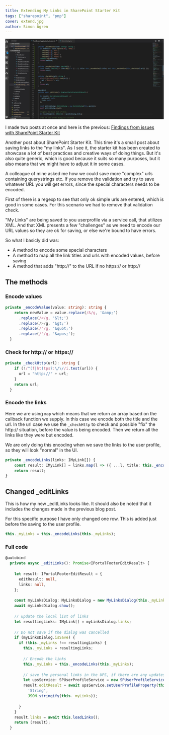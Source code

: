 ```yaml
---
title: Extending My Links in SharePoint Starter Kit 
tags: ["sharepoint", "pnp"]
cover: extend.jpg
author: Simon Ågren
---
```


![extend](./extend.jpg)

I made two posts at once and here is the previous: [Findings from issues with SharePoint Starter Kit](https://simonagren.github.io/sp-starter-footer/)

Another post about SharePoint Starter Kit. This time it's a small post about saving links to the "my links". As I see it, the starter kit has been created to showcase a lot of best practices and creative ways of doing things. But it's also quite generic, which is good because it suits so many purposes, but it also means that we might have to adjust it in some cases.

A colleague of mine asked me how we could save more "complex" urls containing querystrings etc. If you remove the validation and try to save whatever URL you will get errors, since the special characters needs to be encoded.

First of there is a regexp to see that only ok simple urls are entered, which is good in some cases. For this scenario we had to remove that validation check.

"My Links" are being saved to you userprofile via a service call, that utilizes XML. And that XML presents a few "challenges" as we need to encode our URL values so they are ok for saving, or else we're bound to have errors.

So what I basicly did was:
- A method to encode some special characters
- A method to map all the link titles and urls with encoded values, before saving
- A method that adds "http://" to the URL if no https:// or http://

## The methods

### Encode values

```typescript
private _encodeValue(value: string): string {
    return newValue = value.replace(/&/g, '&amp;')
      .replace(/</g, '&lt;')
      .replace(/>/g, '&gt;')
      .replace(/"/g, '&quot;')
      .replace(/'/g, '&apos;');
  }
```

### Check for http:// or https://

```typescript
private _checkHttp(url): string {
    if (!/^(f|ht)tps?:\/\//i.test(url)) {
      url = "http://" + url;
    }
    return url;
  }
```

### Encode the links

Here we are using `map` which means that we return an array based on the callback function we supply. In this case we encode both the title and the url. In the url case we use the `_checkHttp` to check and possible "fix" the http:// situation, before the value is being encoded.
Then we return all the links like they were but encoded.

We are only doing this encoding when we save the links to the user profile, so they will look "normal" in the UI.

```typescript
private _encodeLinks(links: IMyLink[]) {
    const result: IMyLink[] = links.map(l => ({ ...l, title: this._encodeValue(l.title), url: this._encodeValue(this._checkHttp(l.url)) }));
    return result;
}
```

## Changed _editLinks

This is how my new _editLinks looks like. It should also be noted that it includes the changes made in the previous blog post.

For this specific purpose I have only changed one row. This is added just before the saving to the user profile.

```typescript
this._myLinks = this._encodeLinks(this._myLinks);
```

### Full code

```typescript
@autobind
  private async _editLinks(): Promise<IPortalFooterEditResult> {

    let result: IPortalFooterEditResult = {
      editResult: null,
      links: null,
    };

    const myLinksDialog: MyLinksDialog = new MyLinksDialog(this._myLinks);
    await myLinksDialog.show();

    // update the local list of links
    let resultingLinks: IMyLink[] = myLinksDialog.links;

    // Do not save if the dialog was cancelled
    if (myLinksDialog.isSave) {
      if (this._myLinks !== resultingLinks) {
        this._myLinks = resultingLinks;
        
        // Encode the links
        this._myLinks = this._encodeLinks(this._myLinks);

        // save the personal links in the UPS, if there are any updates
        let upsService: SPUserProfileService = new SPUserProfileService(this.context);
        result.editResult = await upsService.setUserProfileProperty(this.properties.personalItemsStorageProperty,
          'String',
          JSON.stringify(this._myLinks));

      }
    }
    result.links = await this.loadLinks();
    return (result);
  }
  ```
